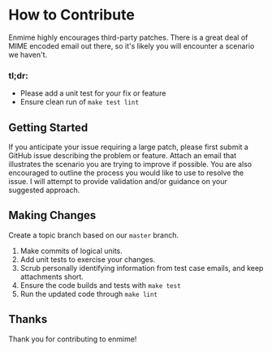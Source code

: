 How to Contribute
=================

Enmime highly encourages third-party patches. There is a great deal of MIME
encoded email out there, so it's likely you will encounter a scenario we
haven't.

### tl;dr:

- Please add a unit test for your fix or feature
- Ensure clean run of `make test lint`


## Getting Started

If you anticipate your issue requiring a large patch, please first submit a
GitHub issue describing the problem or feature. Attach an email that illustrates
the scenario you are trying to improve if possible. You are also encouraged to
outline the process you would like to use to resolve the issue. I will attempt
to provide validation and/or guidance on your suggested approach.


## Making Changes

Create a topic branch based on our `master` branch.

1. Make commits of logical units.
2. Add unit tests to exercise your changes.
3. Scrub personally identifying information from test case emails, and
   keep attachments short.
4. Ensure the code builds and tests with `make test`
5. Run the updated code through `make lint`


## Thanks

Thank you for contributing to enmime!
